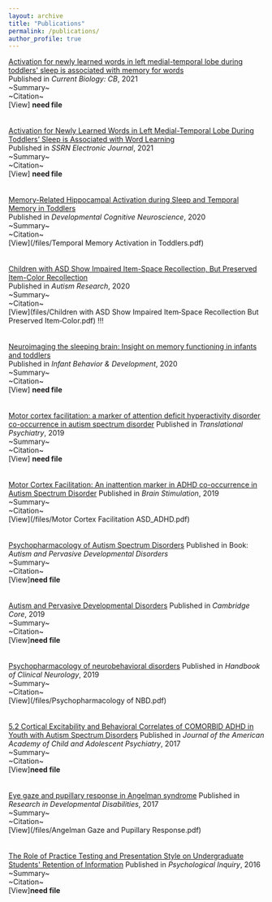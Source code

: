 ```yaml
---
layout: archive
title: "Publications"
permalink: /publications/
author_profile: true
---
```


[Activation for newly learned words in left medial-temporal lobe during toddlers' sleep is associated with memory for words](https://www.researchgate.net/publication/355498630_Activation_for_newly_learned_words_in_left_medial-temporal_lobe_during_toddlers'_sleep_is_associated_with_memory_for_words) 
<br/>
Published in _Current Biology: CB_, 2021
<br/>
~Summary~
<br/>
~Citation~
<br/>
[View] __need file__
<br/>
<br/>
<br/>
[Activation for Newly Learned Words in Left Medial-Temporal Lobe During Toddlers’ Sleep is Associated with Word Learning](https://www.researchgate.net/publication/348902249_Activation_for_Newly_Learned_Words_in_Left_Medial-Temporal_Lobe_During_Toddlers%27_Sleep_is_Associated_with_Word_Learning)
<br/>
Published in _SSRN Electronic Journal_, 2021
<br/>
~Summary~
<br/>
~Citation~
<br/>
[View] __need file__
<br/>
<br/>
<br/>
[Memory-Related Hippocampal Activation during Sleep and Temporal Memory in Toddlers](https://www.researchgate.net/publication/347979113_Memory-Related_Hippocampal_Activation_during_Sleep_and_Temporal_Memory_in_Toddlers)
<br/>
Published in _Developmental Cognitive Neuroscience_, 2020
<br/>
~Summary~
<br/>
~Citation~
<br/>
[View](/files/Temporal Memory Activation in Toddlers.pdf)
<br/>
<br/>
<br/>
[Children with ASD Show Impaired Item-Space Recollection, But Preserved Item-Color Recollection](https://www.researchgate.net/publication/344340807_Children_with_ASD_Show_Impaired_Item-Space_Recollection_But_Preserved_Item-Color_Recollection)
<br/>
Published in _Autism Research_, 2020
<br/>
~Summary~
<br/>
~Citation~
<br/>
[View](files/Children with ASD Show Impaired Item‐Space Recollection  But Preserved Item‐Color.pdf) !!!
<br/>
<br/>
<br/>
[Neuroimaging the sleeping brain: Insight on memory functioning in infants and toddlers](https://www.researchgate.net/publication/339342817_Neuroimaging_the_sleeping_brain_Insight_on_memory_functioning_in_infants_and_toddlers)
<br/>
Published in _Infant Behavior & Development_, 2020
<br/>
~Summary~
<br/>
~Citation~
<br/>
[View] __need file__
<br/>
<br/>
<br/>
[Motor cortex facilitation: a marker of attention deficit hyperactivity disorder co-occurrence in autism spectrum disorder](https://www.researchgate.net/publication/337213805_Motor_cortex_facilitation_a_marker_of_attention_deficit_hyperactivity_disorder_co-occurrence_in_autism_spectrum_disorder)
Published in _Translational Psychiatry_, 2019
<br/>
~Summary~
<br/>
~Citation~
<br/>
[View] __need file__
<br/>
<br/>
<br/>
[Motor Cortex Facilitation: An inattention marker in ADHD co-occurrence in Autism Spectrum Disorder](https://www.researchgate.net/publication/331444265_Motor_Cortex_Facilitation_An_inattention_marker_in_ADHD_co-occurrence_in_Autism_Spectrum_Disorder)
Published in _Brain Stimulation_, 2019
<br/>
~Summary~
<br/>
~Citation~
<br/>
[View](/files/Motor Cortex Facilitation ASD_ADHD.pdf)
<br/>
<br/>
<br/>
[Psychopharmacology of Autism Spectrum Disorders](https://www.researchgate.net/publication/330496101_Psychopharmacology_of_Autism_Spectrum_Disorders)
Published in Book: _Autism and Pervasive Developmental Disorders_ 
<br/>
~Summary~
<br/>
~Citation~
<br/>
[View]__need file__
<br/>
<br/>
<br/>
[Autism and Pervasive Developmental Disorders](https://www.researchgate.net/publication/330496421_Autism_and_Pervasive_Developmental_Disorders)
Published in _Cambridge Core_, 2019
<br/>
~Summary~
<br/>
~Citation~
<br/>
[View]__need file__
<br/>
<br/>
<br/>
[Psychopharmacology of neurobehavioral disorders](https://www.researchgate.net/publication/337178239_Psychopharmacology_of_neurobehavioral_disorders)
Published in _Handbook of Clinical Neurology_, 2019
<br/>
~Summary~
<br/>
~Citation~
<br/>
[View](/files/Psychopharmacology of NBD.pdf)
<br/>
<br/>
<br/>
[5.2 Cortical Excitability and Behavioral Correlates of COMORBID ADHD in Youth with Autism Spectrum Disorders](https://www.researchgate.net/publication/320666833_52_Cortical_Excitability_and_Behavioral_Correlates_of_COMORBID_ADHD_in_Youth_with_Autism_Spectrum_Disorders)
Published in _Journal of the American Academy of Child and Adolescent Psychiatry_, 2017
<br/>
~Summary~
<br/>
~Citation~
<br/>
[View]__need file__
<br/>
<br/>
<br/>
[Eye gaze and pupillary response in Angelman syndrome](https://www.researchgate.net/publication/318660506_Eye_gaze_and_pupillary_response_in_Angelman_syndrome)
Published in _Research in Developmental Disabilities_, 2017
<br/>
~Summary~
<br/>
~Citation~
<br/>
[View](/files/Angelman Gaze and Pupillary Response.pdf)
<br/>
<br/>
<br/>
[The Role of Practice Testing and Presentation Style on Undergraduate Students' Retention of Information](https://www.researchgate.net/publication/314247793_The_Role_of_Practice_Testing_and_Presentation_Style_on_Undergraduate_Students%27_Retention_of_Information)
Published in _Psychological Inquiry_, 2016
<br/>
~Summary~
<br/>
~Citation~
<br/>
[View]__need file__
<br/>
<br/>
<br/>
